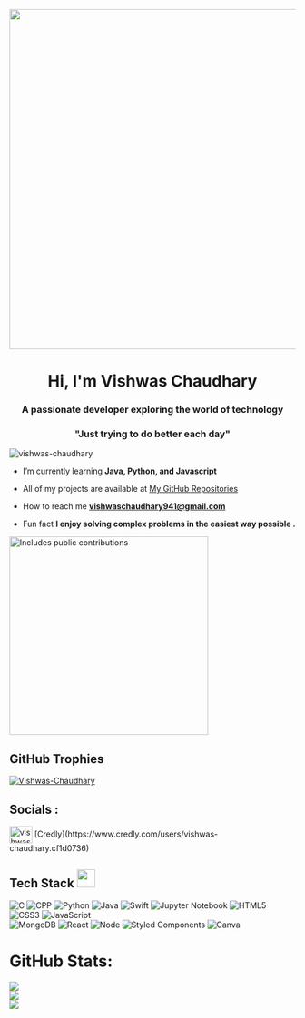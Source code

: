 <p align="center">
  <img src="https://media3.giphy.com/media/v1.Y2lkPTc5MGI3NjExa3Z2cTNicmdhbHJvanM3aDUya2VnYzBtNWp6eW4zcHFnaWJtMTJ3dSZlcD12MV9pbnRlcm5hbF9naWZfYnlfaWQmY3Q9Zw/SWoSkN6DxTszqIKEqv/giphy.gif" width="600" />
</p>

<h1 align="center">Hi, I'm Vishwas Chaudhary</h1>
<h3 align="center">A passionate developer exploring the world of technology</h3>
<h3 align="center"> "Just trying to do better each day" </h3>

<p align="left"> <img src="https://komarev.com/ghpvc/?username=vishwas-chaudhary&label=Profile%20views&color=0e75b6&style=flat" alt="vishwas-chaudhary" /> </p>

- I’m currently learning **Java, Python, and Javascript**

- All of my projects are available at [My GitHub Repositories](https://github.com/Vishwas-Chaudhary/PROJECTS)

- How to reach me **vishwaschaudhary941@gmail.com**

- Fun fact **I enjoy solving complex problems in the easiest way possible .**
 
 <p>
  <a href="https://vaunt.dev">
    <img src="https://api.vaunt.dev/v1/github/entities/Vishwas-Chaudhary/contributions?format=svg" width="350" title="Includes public contributions"/>
  </a>
</p>

## GitHub Trophies
<p align="left"> <a href="https://github.com/ryo-ma/github-profile-trophy"><img src="https://github-profile-trophy.vercel.app/?username=Vishwas-Chaudhary" alt="Vishwas-Chaudhary" /></a> </p>

## Socials :
<p align="left">
<a href="https://linkedin.com/in/vishwas-chaudhary" target="blank"><img align="center" src="https://raw.githubusercontent.com/rahuldkjain/github-profile-readme-generator/master/src/images/icons/Social/linked-in-alt.svg" alt="vishwas-chaudhary" height="30" width="40" /></a>
 [Credly](https://www.credly.com/users/vishwas-chaudhary.cf1d0736)
</p>

## Tech Stack <img src = "https://media2.giphy.com/media/QssGEmpkyEOhBCb7e1/giphy.gif?cid=ecf05e47a0n3gi1bfqntqmob8g9aid1oyj2wr3ds3mg700bl&rid=giphy.gif" width = 32px>

![C](https://img.shields.io/badge/c-%2300599C.svg?style=for-the-badge&logo=c&logoColor=white) 
![CPP](https://img.shields.io/badge/C%2B%2B-00599C?style=for-the-badge&logo=c%2B%2B&logoColor=white)
![Python](https://img.shields.io/badge/python-%2314354C.svg?style=for-the-badge&logo=python&logoColor=white)
![Java](https://img.shields.io/badge/Java-%23ED8B00.svg?style=for-the-badge&logo=java&logoColor=white)
![Swift](https://img.shields.io/badge/swift-F54A2A?style=for-the-badge&logo=swift&logoColor=white)
![Jupyter Notebook](https://img.shields.io/badge/jupyter-%23F37626.svg?style=for-the-badge&logo=jupyter&logoColor=white)
![HTML5](https://img.shields.io/badge/html5-%23E34F26.svg?style=for-the-badge&logo=html5&logoColor=white)
![CSS3](https://img.shields.io/badge/css3-%231572B6.svg?style=for-the-badge&logo=css3&logoColor=white) 
![JavaScript](https://img.shields.io/badge/javascript-%23323330.svg?style=for-the-badge&logo=javascript&logoColor=%23F7DF1E)  
![MongoDB](https://img.shields.io/badge/MongoDB-4EA94B?style=for-the-badge&logo=mongodb&logoColor=white)
![React](https://img.shields.io/badge/react-%2320232a.svg?style=for-the-badge&logo=react&logoColor=%2361DAFB) 
![Node](https://img.shields.io/badge/Node%20js-339933?style=for-the-badge&logo=nodedotjs&logoColor=white)
![Styled Components](https://img.shields.io/badge/styled--components-DB7093?style=for-the-badge&logo=styled-components&logoColor=white)
![Canva](https://img.shields.io/badge/Canva-%2300C4CC.svg?style=for-the-badge&logo=Canva&logoColor=white)


# GitHub Stats:
![](https://github-readme-stats.vercel.app/api?username=Vishwas-Chaudhary&theme=merko&hide_border=false&include_all_commits=true&count_private=true)<br/>
![](https://github-readme-streak-stats.herokuapp.com/?user=Vishwas-Chaudhary&theme=merko&hide_border=false)<br/>
![](https://github-readme-stats.vercel.app/api/top-langs/?username=Vishwas-Chaudhary&theme=merko&hide_border=false&include_all_commits=true&count_private=true&layout=compact)

 
